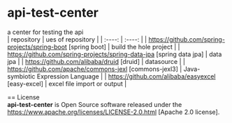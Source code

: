# api-test-center
a center for testing the api  
|  repository   |  ues of repository  |
|   :----:   |  :----: |
| https://github.com/spring-projects/spring-boot [spring boot]  | build the hole project |
| https://github.com/spring-projects/spring-data-jpa [spring data jpa] | data jpa |
| https://github.com/alibaba/druid [druid] | datasource |
| https://github.com/apache/commons-jexl [commons-jexl3] | Java-symbiotic Expression Language |
| https://github.com/alibaba/easyexcel [easy-excel] | excel file import or output |  


== License  
**api-test-center** is Open Source software released under the https://www.apache.org/licenses/LICENSE-2.0.html [Apache 2.0 license].
